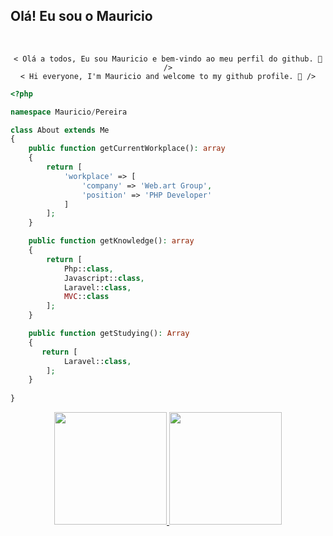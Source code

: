 ### <h2>Olá! Eu sou o Mauricio</h2>
<link rel="stylesheet" href="https://cdn.jsdelivr.net/gh/devicons/devicon@v2.14.0/devicon.min.css">

<div><br>
  <div style="display: inline_block" align="center">

    < Olá a todos, Eu sou Mauricio e bem-vindo ao meu perfil do github. 🚀 />
    < Hi everyone, I'm Mauricio and welcome to my github profile. 🚀 />
  </div>
</div>

```php
<?php

namespace Mauricio/Pereira

class About extends Me
{
    public function getCurrentWorkplace(): array
    {
        return [
            'workplace' => [
                'company' => 'Web.art Group',
                'position' => 'PHP Developer'         
            ]
        ];
    }

    public function getKnowledge(): array
    {
        return [
            Php::class,
            Javascript::class,
            Laravel::class,
            MVC::class  
        ];
    }

    public function getStudying(): Array
    {
       return [
            Laravel::class,
        ];
    }
   
}
```

<div align="center">
  <a href="https://github.com/mauricinhoo">
  <img height="180em" src="https://github-readme-stats.vercel.app/api?username=MauricioCruzPereira&show_icons=true&theme=highcontrast&include_all_commits=true&count_private=true"/>
  <img height="180em" src="https://github-readme-stats.vercel.app/api/top-langs/?username=MauricioCruzPereira&layout=compact&langs_count=7&theme=highcontrast"/>
</div>
  

### 
